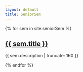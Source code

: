 ```yaml
---
layout: default
title: SeniorSem
---
```


{% for sem in site.seniorSem %}


<a href="{{ sem.url | prepend: site.baseurl }}">
        <h2>{{ sem.title }}</h2>
</a>

<p class="post-excerpt">{{ sem.description | truncate: 160 }}</p>

{% endfor %}      
